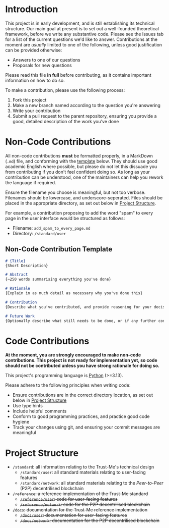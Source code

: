 # Introduction
This project is in early development, and is still establishing its technical structure. Our main goal at present is to set out a well-founded theoretical framework, before we write any substantive code. Please see the Issues tab for a list of the current questions we'd like to answer. Contributions at the moment are *usually* limited to one of the following, unless good justification can be provided otherwise:
- Answers to one of our questions
- Proposals for new questions

Please read this file **in full** before contributing, as it contains important information on how to do so.

To make a contribution, please use the following process:
1. Fork this project
2. Make a new branch named according to the question you're answering
3. Write your contribution
4. Submit a pull request to the parent repository, ensuring you provide a good, detailed description of the work you've done


# Non-Code Contributions
All non-code contributions **must** be formatted properly, in a MarkDown (`.md`) file, and conforming with the [template](#non-code-contribution-template) below. They should use good academic English where possible, but please do not let this dissuade you from contributing if you don't feel confident doing so. As long as your contribution can be understood, one of the maintainers can help you rework the language if required.

Ensure the filename you choose is meaningful, but not too verbose. Filenames should be lowercase, and underscore-seperated. Files should be placed in the appropriate directory, as set out below in [Project Structure](#project-structure).

For example, a contribution proposing to add the word "spam" to every page in the user interface would be structured as follows:
- Filename: `add_spam_to_every_page.md`
- Directory: `/standard/user`

## Non-Code Contribution Template
```markdown
# {Title}
{Short Description}

# Abstract
{~250 words summarising everything you've done}

# Rationale
{Explain in as much detail as necessary why you've done this}

# Contribution
{Describe what you've contributed, and provide reasoning for your decisions}

# Future Work
{Optionally describe what still needs to be done, or if any further contributions are needed to support this one}
```


# Code Contributions
**At the moment, you are strongly encouraged to make non-code contributions. This project is not ready for implementation yet, so code should not be contributed unless you have strong rationale for doing so.**

This project's programming language is [Python](https://www.python.org/downloads/) (>=3.13).

Please adhere to the following principles when writing code:
- Ensure contributions are in the correct directory location, as set out below in [Project Structure](#project-structure)
- Use type hints
- Include helpful comments
- Conform to good programming practices, and practice good code hygiene
- Track your changes using git, and ensuring your commit messages are meaningful


# Project Structure
- `/standard`: all information relating to the Trust-Me's technical design
    - `/standard/user`: all standard materials relating to user-facing features
    - `/standard/network`: all standard materials relating to the *Peer-to-Peer* (P2P) decentrilised blockchain
- ~~`/reference`: a reference implementation of the Trust-Me standard~~
    - ~~`/reference/user`: code for user-facing features~~
    - ~~`/reference/network`: code for the P2P decentrilised blockchain~~
- ~~`/docs`: documentation for the Trust-Me reference implementation~~
    - ~~`/docs/user`: documentation for user-facing features~~
    - ~~`/docs/network`: documentation for the P2P decentrilised blockchain~~
